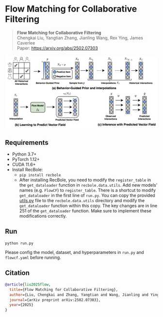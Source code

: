 # Flow Matching for Collaborative Filtering

> **Flow Matching for Collaborative Filtering**\
> Chengkai Liu, Yangtian Zhang, Jianling Wang, Rex Ying, James Caverlee\
> Paper: https://arxiv.org/abs/2502.07303

![framework](./assets/framework.png)

## Requirements

* Python 3.7+
* PyTorch 1.12+
* CUDA 11.6+
* Install RecBole:
  * `pip install recbole`
  * After installing RecBole, you need to modify the `register_table` in the `get_dataloader` function in `recbole.data.utils`. Add new models' names (e.g. `FlowCF`) to `register_table`. There is a shortcut to modify `get_dataloader` in the first line of `run.py`. You can copy the provided [utils.py](./utils.py) file to the `recbole.data.utils` directory and modify the `get_dataloader` function within this copy. The key changes are in line 251 of the `get_dataloader` function. Make sure to implement these modifications correctly.
  


## Run

```python run.py```

Please config the model, dataset, and hyperparameters in `run.py` and  `flowcf.yaml` before running.

## Citation
```bibtex
@article{liu2025flow,
  title={Flow Matching for Collaborative Filtering},
  author={Liu, Chengkai and Zhang, Yangtian and Wang, Jianling and Ying, Rex and Caverlee, James},
  journal={arXiv preprint arXiv:2502.07303},
  year={2025}
}
```
